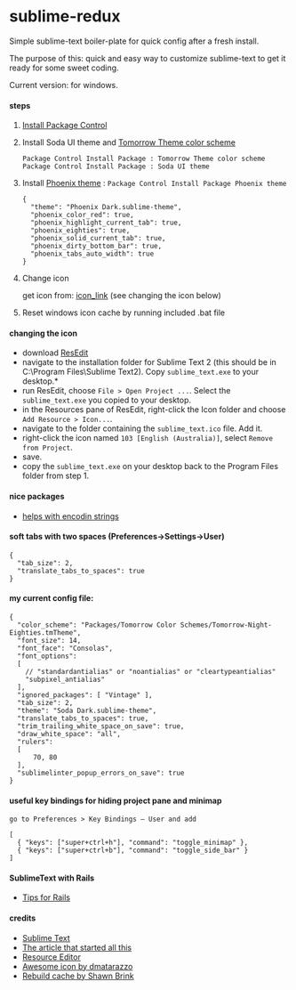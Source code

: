 # sublime-redux

Simple sublime-text boiler-plate for quick config after a fresh install. 

The purpose of this: quick and easy way to customize sublime-text to get it ready for some sweet coding.

Current version: for windows.

#### steps

1. [Install Package Control](http://wbond.net/sublime_packages/package_control/installation)

2. Install Soda UI theme and [Tomorrow Theme color scheme](https://github.com/chriskempson/tomorrow-theme)
    
    ```
    Package Control Install Package : Tomorrow Theme color scheme
    Package Control Install Package : Soda UI theme
    ```
    
3. Install [Phoenix theme](https://github.com/netatoo/phoenix-theme) : `Package Control Install Package Phoenix theme`
    
    ```JS
    {
      "theme": "Phoenix Dark.sublime-theme",
      "phoenix_color_red": true,
	  "phoenix_highlight_current_tab": true,
	  "phoenix_eighties": true,
	  "phoenix_solid_current_tab": true,
	  "phoenix_dirty_bottom_bar": true,
	  "phoenix_tabs_auto_width": true
    }
    ```

4. Change icon

    get icon from: [icon_link](https://github.com/dmatarazzo/Sublime-Text-2-Icon/raw/master/sublime_text.ico) (see changing the icon below)
    
5. Reset windows icon cache by running included .bat file


#### changing the icon

* download [ResEdit](http://www.resedit.net/)
* navigate to the installation folder for Sublime Text 2 (this should be in C:\Program Files\Sublime Text2). Copy `sublime_text.exe` to your desktop.*
* run ResEdit, choose `File > Open Project ...`. Select the `sublime_text.exe` you copied to your desktop.
* in the Resources pane of ResEdit, right-click the Icon folder and choose `Add Resource > Icon...`.
* navigate to the folder containing the `sublime_text.ico` file. Add it.
* right-click the icon named `103 [English (Australia)]`, select `Remove from Project`.
* save.
* copy the `sublime_text.exe` on your desktop back to the Program Files folder from step 1.  
 
 
#### nice packages

* [helps with encodin strings](https://github.com/colinta/SublimeStringEncode)


#### soft tabs with two spaces (Preferences->Settings->User)
    
```JS
{
  "tab_size": 2,
  "translate_tabs_to_spaces": true
}
```
    
    
#### my current config file:

```JS
{
  "color_scheme": "Packages/Tomorrow Color Schemes/Tomorrow-Night-Eighties.tmTheme",
  "font_size": 14,
  "font_face": "Consolas",
  "font_options":
  [
    // "standardantialias" or "noantialias" or "cleartypeantialias"
    "subpixel_antialias"
  ],
  "ignored_packages": [ "Vintage" ],
  "tab_size": 2,
  "theme": "Soda Dark.sublime-theme",
  "translate_tabs_to_spaces": true,
  "trim_trailing_white_space_on_save": true,
  "draw_white_space": "all",
  "rulers":
  [
      70, 80
  ],
  "sublimelinter_popup_errors_on_save": true
}
```

#### useful key bindings for hiding project pane and minimap 

`go to Preferences > Key Bindings — User and add`

```JS
[
  { "keys": ["super+ctrl+h"], "command": "toggle_minimap" },
  { "keys": ["super+ctrl+b"], "command": "toggle_side_bar" }
]

```

#### SublimeText with Rails

* [Tips for Rails](https://github.com/mhartl/rails_tutorial_sublime_text)

#### credits

* [Sublime Text](http://www.sublimetext.com)
* [The article that started all this](http://opensoul.org/blog/archives/2012/01/12/getting-started-with-sublime-text-2)
* [Resource Editor](http://www.resedit.net)
* [Awesome icon by dmatarazzo](https://github.com/dmatarazzo/Sublime-Text-2-Icon)
* [Rebuild cache by Shawn Brink](http://www.sevenforums.com/tutorials/49819-icon-cache-rebuild.html)
